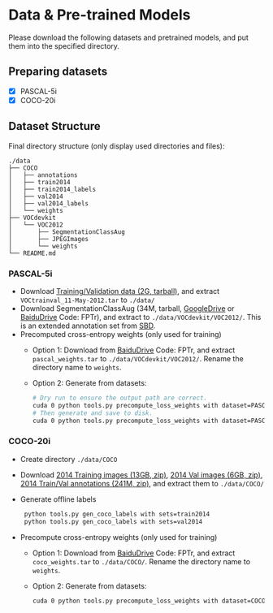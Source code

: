 # Data & Pre-trained Models

Please download the following datasets and pretrained models, and put them into the specified directory.

## Preparing datasets

* [x] PASCAL-5i
* [x] COCO-20i

## Dataset Structure

Final directory structure (only display used directories and files):

```
./data
├── COCO
│   ├── annotations
│   ├── train2014
│   ├── train2014_labels
│   ├── val2014
│   ├── val2014_labels
│   └── weights
├── VOCdevkit
│   └── VOC2012
│       ├── SegmentationClassAug
│       ├── JPEGImages
│       └── weights
└── README.md
```

### PASCAL-5i

* Download [Training/Validation data (2G, tarball)](http://host.robots.ox.ac.uk/pascal/VOC/voc2012/VOCtrainval_11-May-2012.tar), and extract `VOCtrainval_11-May-2012.tar` to `./data/`
* Download SegmentationClassAug (34M, tarball, [GoogleDrive](https://drive.google.com/file/d/1cdBd-Yg6doY1gj_LxttWm6V9ZoPJCLSP/view?usp=sharing) or [BaiduDrive](https://pan.baidu.com/s/169SnDvx9dnfldIUbnouQwA) Code: FPTr), and extract to `./data/VOCdevkit/VOC2012/`. This is an extended annotation set from [SBD](http://home.bharathh.info/pubs/codes/SBD/download.html).
* Precomputed cross-entropy weights (only used for training)
  * Option 1: Download from [BaiduDrive](https://pan.baidu.com/s/169SnDvx9dnfldIUbnouQwA) Code: FPTr, and extract `pascal_weights.tar` to `./data/VOCdevkit/VOC2012/`. Rename the directory name to `weights`.
  * Option 2: Generate from datasets:
  
    ```bash
    # Dry run to ensure the output path are correct.
    cuda 0 python tools.py precompute_loss_weights with dataset=PASCAL dry_run=True
    # Then generate and save to disk.
    cuda 0 python tools.py precompute_loss_weights with dataset=PASCAL
    ```

### COCO-20i

* Create directory `./data/COCO`
* Download [2014 Training images (13GB, zip)](http://images.cocodataset.org/zips/train2014.zip), [2014 Val images (6GB, zip)](http://images.cocodataset.org/zips/val2014.zip), [2014 Train/Val annotations (241M, zip)](http://images.cocodataset.org/annotations/annotations_trainval2014.zip), and extract them to `./data/COCO/` 
* Generate offline labels

  ```bash
   python tools.py gen_coco_labels with sets=train2014
   python tools.py gen_coco_labels with sets=val2014
  ```

* Precompute cross-entropy weights (only used for training)
  * Option 1: Download from [BaiduDrive](https://pan.baidu.com/s/169SnDvx9dnfldIUbnouQwA) Code: FPTr, and extract `coco_weights.tar` to `./data/COCO/`. Rename the directory name to `weights`.
  * Option 2: Generate from datasets:

    ```bash
    cuda 0 python tools.py precompute_loss_weights with dataset=COCO save_byte=True
    ```
